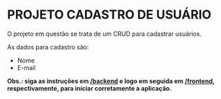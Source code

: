 # PROJETO CADASTRO DE USUÁRIO

O projeto em questão se trata de um CRUD para cadastrar usuários.

As dados para cadastro são:
* Nome
* E-mail

**Obs.: siga as instruções em [/backend](https://github.com/Makson19/crud/tree/main/backend) e logo em seguida em [/frontend](https://github.com/Makson19/crud/tree/main/frontend), respectivamente, para iniciar corretamente a aplicação.**